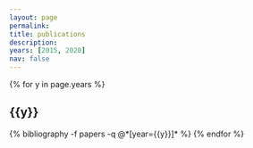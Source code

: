 ```yaml
---
layout: page
permalink:
title: publications
description: 
years: [2015, 2020]
nav: false 
---
```

<!-- _pages/publications.md -->
<div class="publications">

{% for y in page.years %}
  <h2 class="year">{{y}}</h2>
  {% bibliography -f papers -q @*[year={{y}}]* %}
{% endfor %}
</div>
